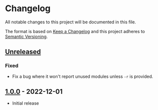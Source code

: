 # Changelog

All notable changes to this project will be documented in this file.

The format is based on [Keep a Changelog](http://keepachangelog.com/en/1.0.0/) and this project
adheres to [Semantic Versioning](http://semver.org/spec/v2.0.0.html).

## [Unreleased]

### Fixed

- Fix a bug where it won't report unused modules unless `-r` is provided.

## [1.0.0] - 2022-12-01

- Initial release


[unreleased]: https://github.com/scinos/module-coverage/compare/1.0.0...HEAD
[1.0.0]: https://github.com/scinos/module-coverage/releases/tag/1.0.0

